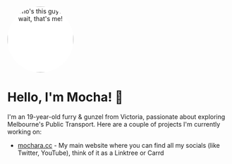 <div align="center" style="background-color: #fff; border-radius: 50%; overflow: hidden; width: 150px; height: 150px;">
  <img src="https://avatars.githubusercontent.com/mocharacc" height="150" width="150" style="object-fit: cover;" title="Who's this guy? Oh wait, that's me!">
</div>

# Hello, I'm Mocha! 👋

I'm an 19-year-old furry & gunzel from Victoria, passionate about exploring Melbourne's Public Transport. Here are a couple of projects I'm currently working on:

- [mochara.cc](https://mochara.cc) - My main website where you can find all my socials (like Twitter, YouTube), think of it as a Linktree or Carrd
</div>
